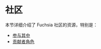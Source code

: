 <!-- # Community -->

# 社区

<!-- This section details resources for the Fuchsia community, specifically: -->

本节详细介绍了 Fuchsia 社区的资源，特别是：

* [参与其中](/docs/contribute/community/get-involved.md)
* [贡献者角色](/docs/contribute/community/contributor-roles.md)
